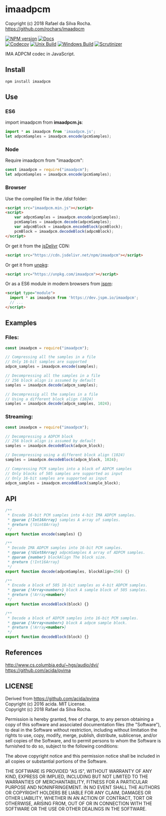 # imaadpcm
Copyright (c) 2018 Rafael da Silva Rocha.  
https://github.com/rochars/imaadpcm

[![NPM version](https://img.shields.io/npm/v/imaadpcm.svg?style=for-the-badge)](https://www.npmjs.com/package/imaadpcm) [![Docs](https://img.shields.io/badge/docs-online-blue.svg?style=for-the-badge)](https://rochars.github.io/imaadpcm/index.html)  
[![Codecov](https://img.shields.io/codecov/c/github/rochars/imaadpcm.svg?style=flat-square)](https://codecov.io/gh/rochars/imaadpcm) [![Unix Build](https://img.shields.io/travis/rochars/imaadpcm.svg?style=flat-square)](https://travis-ci.org/rochars/imaadpcm) [![Windows Build](https://img.shields.io/appveyor/ci/rochars/imaadpcm.svg?style=flat-square&logo=appveyor)](https://ci.appveyor.com/project/rochars/imaadpcm) [![Scrutinizer](https://img.shields.io/scrutinizer/g/rochars/imaadpcm.svg?style=flat-square&logo=scrutinizer)](https://scrutinizer-ci.com/g/rochars/imaadpcm/)

IMA ADPCM codec in JavaScript.

## Install
```
npm install imaadpcm
```

## Use

### ES6
import imaadpcm from **imaadpcm.js**:
```javascript
import * as imaadpcm from 'imaadpcm.js';
let adpcmSamples = imaadpcm.encode(pcmSamples);
```

### Node
Require imaadpcm from "imaadpcm":
```javascript
const imaadpcm = require("imaadpcm");
let adpcmSamples = imaadpcm.encode(pcmSamples);
```

### Browser
Use the compiled file in the */dist* folder:
```html
<script src="imaadpcm.min.js"></script>
<script>
    var adpcmSamples = imaadpcm.encode(pcmSamples);
    pcmSamples = imaadpcm.decode(adpcmSamples);
    var adpcmBlock = imaadpcm.encodeBlock(pcmBlock);
    pcmBlock = imaadpcm.decodeBlock(adpcmBlock);
</script>
```

Or get it from the [jsDelivr](https://www.jsdelivr.com) CDN:
```html
<script src="https://cdn.jsdelivr.net/npm/imaadpcm"></script>
```

Or get it from [unpkg](https://www.unpkg.com):
```html
<script src="https://unpkg.com/imaadpcm"></script>
```

Or as a ES6 module in modern browsers from [jspm](https://jspm.io):
```html
<script type="module">
  import * as imaadpcm from 'https://dev.jspm.io/imaadpcm';
  // ...
</script>
```

## Examples

### Files:
```javascript
const imaadpcm = require("imaadpcm");

// Compressing all the samples in a file
// Only 16-bit samples are supported
adpcm_samples = imaadpcm.encode(samples);

// Decompressing all the samples in a file
// 256 block align is assumed by default
samples = imaadpcm.decode(adpcm_samples);

// Decompressig all the samples in a file
// Using a different block align (1024)
samples = imaadpcm.decode(adpcm_samples, 1024);
```

### Streaming:
```javascript
const imaadpcm = require("imaadpcm");

// Decompressing a ADPCM block
// 256 block align is assumed by default
samples = imaadpcm.decodeBlock(adpcm_block);

// Decompressing using a different block align (1024)
samples = imaadpcm.decodeBlock(adpcm_block, 1024);

// Compressing PCM samples into a block of ADPCM samples
// Only blocks of 505 samples are supported as input
// Only 16-bit samples are supported as input
adpcm_samples = imaadpcm.encodeBlock(sample_block);

```

## API
```javascript
/**
 * Encode 16-bit PCM samples into 4-bit IMA ADPCM samples.
 * @param {!Int16Array} samples A array of samples.
 * @return {!Uint8Array}
 */
export function encode(samples) {}

/**
 * Decode IMA ADPCM samples into 16-bit PCM samples.
 * @param {!Uint8Array} adpcmSamples A array of ADPCM samples.
 * @param {number} blockAlign The block size.
 * @return {!Int16Array}
 */
export function decode(adpcmSamples, blockAlign=256) {}

/**
 * Encode a block of 505 16-bit samples as 4-bit ADPCM samples.
 * @param {!Array<number>} block A sample block of 505 samples.
 * @return {!Array<number>}
 */
export function encodeBlock(block) {}

/**
 * Decode a block of ADPCM samples into 16-bit PCM samples.
 * @param {!Array<number>} block A adpcm sample block.
 * @return {!Array<number>}
 */
export function decodeBlock(block) {}
```

## References
http://www.cs.columbia.edu/~hgs/audio/dvi/  
https://github.com/acida/pyima

## LICENSE
Derived from https://github.com/acida/pyima  
Copyright (c) 2016 acida. MIT License.  
Copyright (c) 2018 Rafael da Silva Rocha.

Permission is hereby granted, free of charge, to any person obtaining
a copy of this software and associated documentation files (the
"Software"), to deal in the Software without restriction, including
without limitation the rights to use, copy, modify, merge, publish,
distribute, sublicense, and/or sell copies of the Software, and to
permit persons to whom the Software is furnished to do so, subject to
the following conditions:

The above copyright notice and this permission notice shall be
included in all copies or substantial portions of the Software.

THE SOFTWARE IS PROVIDED "AS IS", WITHOUT WARRANTY OF ANY KIND,
EXPRESS OR IMPLIED, INCLUDING BUT NOT LIMITED TO THE WARRANTIES OF
MERCHANTABILITY, FITNESS FOR A PARTICULAR PURPOSE AND
NONINFRINGEMENT. IN NO EVENT SHALL THE AUTHORS OR COPYRIGHT HOLDERS BE
LIABLE FOR ANY CLAIM, DAMAGES OR OTHER LIABILITY, WHETHER IN AN ACTION
OF CONTRACT, TORT OR OTHERWISE, ARISING FROM, OUT OF OR IN CONNECTION
WITH THE SOFTWARE OR THE USE OR OTHER DEALINGS IN THE SOFTWARE.
